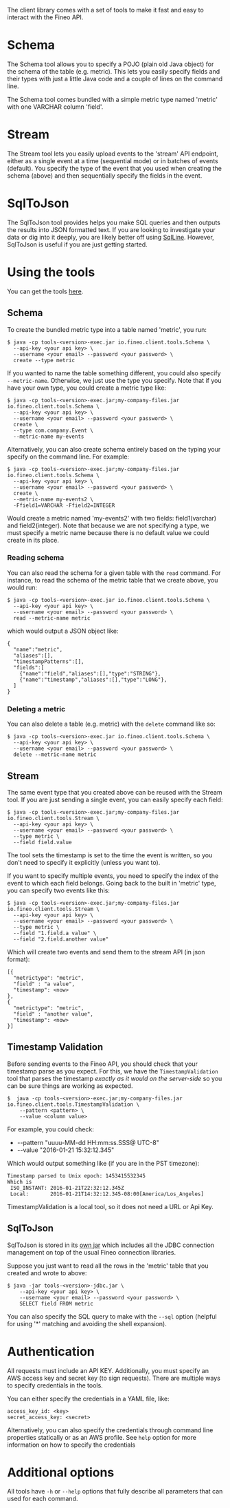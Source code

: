 The client library comes with a set of tools to make it fast and easy to interact with the Fineo 
API.

# Schema

The Schema tool allows you to specify a POJO (plain old Java object) for the schema of the table 
(e.g. metric). This lets you easily specify fields and their types with just a little Java code 
and a couple of lines on the command line.
  
The Schema tool comes bundled with a simple metric type named 'metric' with one VARCHAR column 
'field'.
  
# Stream

The Stream tool lets you easily upload events to the 'stream' API endpoint, either as a single 
event at a time (sequential mode) or in batches of events (default). You specify the type of the 
event that you used when creating the schema (above) and then sequentially specify the fields in 
the event.

# SqlToJson

The SqlToJson tool provides helps you make SQL queries and then outputs the results into JSON 
formatted text. If you are looking to investigate your data or dig into it deeply, you are likely 
better off using [SqlLine](/jdbc/sqlline). However, SqlToJson is useful if you are just getting 
started.

# Using the tools

You can get the tools [here]. 

## Schema

To create the bundled metric type into a table named 'metric', you run: 

```
$ java -cp tools-<version>-exec.jar io.fineo.client.tools.Schema \
  --api-key <your api key> \
  --username <your email> --password <your password> \
  create --type metric
```

If you wanted to name the table something different, you could also specify `--metric-name`. 
Otherwise, we just use the type you specify. Note that if you have your own type, you could 
create a metric type like:

```
$ java -cp tools-<version>-exec.jar;my-company-files.jar io.fineo.client.tools.Schema \
  --api-key <your api key> \
  --username <your email> --password <your password> \
  create \
  --type com.company.Event \
  --metric-name my-events
```

Alternatively, you can also create schema entirely based on the typing your specify on the 
command line. For example:

```
$ java -cp tools-<version>-exec.jar;my-company-files.jar io.fineo.client.tools.Schema \
  --api-key <your api key> \
  --username <your email> --password <your password> \
  create \
  --metric-name my-events2 \
  -Ffield1=VARCHAR -Ffield2=INTEGER
```

Would create a metric named 'my-events2' with two fields: field1(varchar) and field2(integer). 
Note that because we are not specifying a type, we must specify a metric name because there is no
 default value we could create in its place. 

### Reading schema

You can also read the schema for a given table with the `read` command. For instance, to read the
 schema of the metric table that we create above, you would run:
  
```
$ java -cp tools-<version>-exec.jar io.fineo.client.tools.Schema \
  --api-key <your api key> \
  --username <your email> --password <your password> \
  read --metric-name metric
```

which would output a JSON object like:

```
{
  "name":"metric",
  "aliases":[],
  "timestampPatterns":[],
  "fields":[
    {"name":"field","aliases":[],"type":"STRING"},
    {"name":"timestamp","aliases":[],"type":"LONG"},
  ]
}
```

### Deleting a metric

You can also delete a table (e.g. metric) with the `delete` command like so: 

```
$ java -cp tools-<version>-exec.jar io.fineo.client.tools.Schema \
  --api-key <your api key> \
  --username <your email> --password <your password> \
  delete --metric-name metric
```

## Stream

The same event type that you created above can be reused with the Stream tool. If you are just 
sending a single event, you can easily specify each field:

```
$ java -cp tools-<version>-exec.jar;my-company-files.jar io.fineo.client.tools.Stream \
  --api-key <your api key> \
  --username <your email> --password <your password> \
  --type metric \
  --field field.value
```

The tool sets the timestamp is set to the time the event is written, so you don't need to specify
 it explicitly (unless you want to).
 
 If you want to specify multiple events, you need to specify the index of the event to which each
  field belongs. Going back to the built in 'metric' type, you can specify two events like this:

```
$ java -cp tools-<version>-exec.jar;my-company-files.jar io.fineo.client.tools.Stream \
  --api-key <your api key> \
  --username <your email> --password <your password> \
  --type metric \
  --field "1.field.a value" \
  --field "2.field.another value"
```

Which will create two events and send them to the stream API (in json format):

```
[{
  "metrictype": "metric",
  "field" : "a value",
  "timestamp": <now>
},
{
  "metrictype": "metric",
  "field" : "another value",
  "timestamp": <now>
}]
```

## Timestamp Validation

Before sending events to the Fineo API, you should check that your timestamp parse as you expect.
 For this, we have the `TimestampValidation` tool that parses the timestamp _exactly as it would 
 on the server-side_ so you can be sure things are working as expected.

```
$  java -cp tools-<version>-exec.jar;my-company-files.jar io.fineo.client.tools.TimestampValidation \
    --pattern <pattern> \
    --value <column value>
```

For example, you could check:

 * --pattern "uuuu-MM-dd HH:mm:ss.SSS@ UTC-8"
 * --value "2016-01-21 15:32:12.345"

Which would output something like (if you are in the PST timezone):

```
Timestamp parsed to Unix epoch: 1453415532345
Which is 
 ISO_INSTANT: 2016-01-21T22:32:12.345Z
 Local:       2016-01-21T14:32:12.345-08:00[America/Los_Angeles]
```

TimestampValidation is a local tool, so it does not need a URL or Api Key.

## SqlToJson

SqlToJson is stored in its [own jar] which includes all the JDBC connection management on top of 
the usual Fineo connection libraries.

Suppose you just want to read all the rows in the 'metric' table that you created and wrote to 
above:

```
$ java -jar tools-<version>-jdbc.jar \
    --api-key <your api key> \
    --username <your email> --password <your password> \
    SELECT field FROM metric
```

You can also specify the SQL query to make with the `--sql` option (helpful for using '*' 
matching and avoiding the shell expansion).

# Authentication

All requests must include an API KEY. Additionally, you must specify an AWS access key and 
secret key (to sign requests). There are multiple ways to specify credentials in the tools.

You can either specify the credentials in a YAML file, like:

```
access_key_id: <key>
secret_access_key: <secret>
```

Alternatively, you can also specify the credentials through command line properties statically or as
 an AWS profile. See `help` option for more information on how to specify the credentials
 
# Additional options

All tools have `-h` or `--help` options that fully describe all parameters that can used for each
 command.

[here]: http://maven.fineo.io/release/io/fineo/client/tools/1.1.1/tools-1.1.1.jar
[own jar]: http://maven.fineo.io/release/io/fineo/client/tools/1.1.1/tools-1.1.1-jdbc.jar
